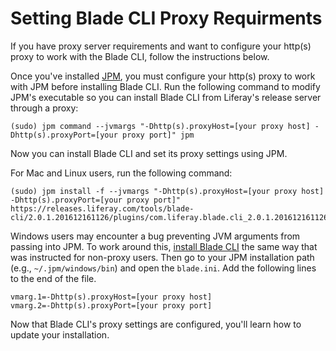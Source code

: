 # Setting Blade CLI Proxy Requirments [](id=setting-blade-cli-proxy-requirments)

If you have proxy server requirements and want to configure your http(s) proxy
to work with the Blade CLI, follow the instructions below.

Once you've installed [JPM](http://jpm4j.org/#!/md/install), you must configure
your http(s) proxy to work with JPM before installing Blade CLI. Run the
following command to modify JPM's executable so you can install Blade CLI from
Liferay's release server through a proxy:

    (sudo) jpm command --jvmargs "-Dhttp(s).proxyHost=[your proxy host] -Dhttp(s).proxyPort=[your proxy port]" jpm

Now you can install Blade CLI and set its proxy settings using JPM.

For Mac and Linux users, run the following command:
		
    (sudo) jpm install -f --jvmargs "-Dhttp(s).proxyHost=[your proxy host] -Dhttp(s).proxyPort=[your proxy port]" https://releases.liferay.com/tools/blade-cli/2.0.1.201612161126/plugins/com.liferay.blade.cli_2.0.1.201612161126.jar

<!-- Above URL should be updated to a permanent "latest" URL, once available.
-Cody -->

Windows users may encounter a bug preventing JVM arguments from passing into
JPM. To work around this,
[install Blade CLI](/develop/tutorials/-/knowledge_base/7-0/installing-blade-cli)
the same way that was instructed for non-proxy users. Then go to your JPM
installation path (e.g., `~/.jpm/windows/bin`) and open the `blade.ini`. Add the
following lines to the end of the file.

    vmarg.1=-Dhttp(s).proxyHost=[your proxy host]
    vmarg.2=-Dhttp(s).proxyPort=[your proxy port]

<!--+$$$

**Note:** When executing `blade update`, your Blade CLI's proxy settings are
sometimes reset. Be sure to verify your proxy settings after every Blade CLI
update.

$$$-->

Now that Blade CLI's proxy settings are configured, you'll learn how to update
your installation.

